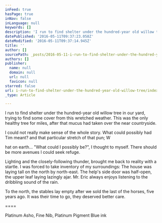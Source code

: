 ```yaml
---
inFeed: true
hasPage: true
inNav: false
inLanguage: null
keywords: []
description: 'I run to find shelter under the hundred-year old willow tree in our yard, trying to find some cover from this wretched weather. This was the only healthy tree for miles, after that mucus had taken over the near countryside.'
datePublished: '2016-05-11T09:37:23.058Z'
dateModified: '2016-05-11T09:37:14.945Z'
title: ''
author: []
sourcePath: _posts/2016-05-11-i-run-to-find-shelter-under-the-hundred-year-old-willow-tree.md
authors: []
publisher:
  name: null
  domain: null
  url: null
  favicon: null
starred: false
url: i-run-to-find-shelter-under-the-hundred-year-old-willow-tree/index.html
_type: Article

---
```

I run to find shelter under the hundred-year old willow tree in our yard, trying to find some cover from this wretched weather. This was the only healthy tree for miles, after that mucus had taken over the near countryside.

I could not really make sense of the whole story. What could possibly had Tim meant? and that particular stretch of that pun; W

hat on earth... "What could I possibly be?", I thought to myself. There should be more avenues I could seek refuge.

Lighting and the closely-following thunder, brought me back to reality with a startle. I was forced to take inventory of my surroundings: The house was laying tall on the north by north-east. The help's side door was half-open, the upper leaf laying lazingly ajar. Mr. Eric always enjoys listening to the dribbling sound of the rain. 

To the north, the stables lay empty after we sold the last of the horses, five years ago. It was their time to go, they deserved better care.

====

Platinum Asho, Fine Nib, Platinum Pigment Blue ink